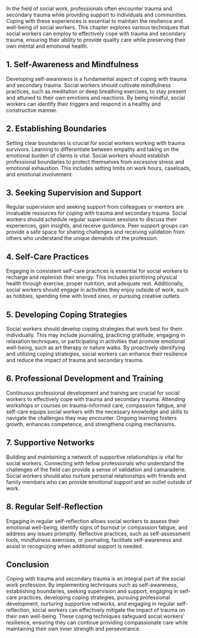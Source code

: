 
In the field of social work, professionals often encounter trauma and secondary trauma while providing support to individuals and communities. Coping with these experiences is essential to maintain the resilience and well-being of social workers. This chapter explores various techniques that social workers can employ to effectively cope with trauma and secondary trauma, ensuring their ability to provide quality care while preserving their own mental and emotional health.

## 1\. Self-Awareness and Mindfulness

Developing self-awareness is a fundamental aspect of coping with trauma and secondary trauma. Social workers should cultivate mindfulness practices, such as meditation or deep breathing exercises, to stay present and attuned to their own emotions and reactions. By being mindful, social workers can identify their triggers and respond in a healthy and constructive manner.

## 2\. Establishing Boundaries

Setting clear boundaries is crucial for social workers working with trauma survivors. Learning to differentiate between empathy and taking on the emotional burden of clients is vital. Social workers should establish professional boundaries to protect themselves from excessive stress and emotional exhaustion. This includes setting limits on work hours, caseloads, and emotional involvement.

## 3\. Seeking Supervision and Support

Regular supervision and seeking support from colleagues or mentors are invaluable resources for coping with trauma and secondary trauma. Social workers should schedule regular supervision sessions to discuss their experiences, gain insights, and receive guidance. Peer support groups can provide a safe space for sharing challenges and receiving validation from others who understand the unique demands of the profession.

## 4\. Self-Care Practices

Engaging in consistent self-care practices is essential for social workers to recharge and replenish their energy. This includes prioritizing physical health through exercise, proper nutrition, and adequate rest. Additionally, social workers should engage in activities they enjoy outside of work, such as hobbies, spending time with loved ones, or pursuing creative outlets.

## 5\. Developing Coping Strategies

Social workers should develop coping strategies that work best for them individually. This may include journaling, practicing gratitude, engaging in relaxation techniques, or participating in activities that promote emotional well-being, such as art therapy or nature walks. By proactively identifying and utilizing coping strategies, social workers can enhance their resilience and reduce the impact of trauma and secondary trauma.

## 6\. Professional Development and Training

Continuous professional development and training are crucial for social workers to effectively cope with trauma and secondary trauma. Attending workshops or courses on trauma-informed care, compassion fatigue, and self-care equips social workers with the necessary knowledge and skills to navigate the challenges they may encounter. Ongoing learning fosters growth, enhances competence, and strengthens coping mechanisms.

## 7\. Supportive Networks

Building and maintaining a network of supportive relationships is vital for social workers. Connecting with fellow professionals who understand the challenges of the field can provide a sense of validation and camaraderie. Social workers should also nurture personal relationships with friends and family members who can provide emotional support and an outlet outside of work.

## 8\. Regular Self-Reflection

Engaging in regular self-reflection allows social workers to assess their emotional well-being, identify signs of burnout or compassion fatigue, and address any issues promptly. Reflective practices, such as self-assessment tools, mindfulness exercises, or journaling, facilitate self-awareness and assist in recognizing when additional support is needed.

## Conclusion

Coping with trauma and secondary trauma is an integral part of the social work profession. By implementing techniques such as self-awareness, establishing boundaries, seeking supervision and support, engaging in self-care practices, developing coping strategies, pursuing professional development, nurturing supportive networks, and engaging in regular self-reflection, social workers can effectively mitigate the impact of trauma on their own well-being. These coping techniques safeguard social workers' resilience, ensuring they can continue providing compassionate care while maintaining their own inner strength and perseverance.
